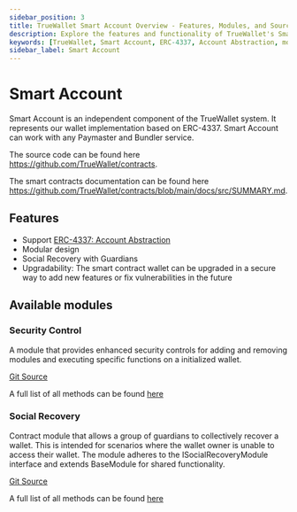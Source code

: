 ```yaml
---
sidebar_position: 3
title: TrueWallet Smart Account Overview - Features, Modules, and Source Code
description: Explore the features and functionality of TrueWallet's Smart Account, an integral component of the TrueWallet system based on ERC-4337. Discover its modular design, support for Account Abstraction, social recovery with guardians, and secure upgradability. Access the source code on GitHub.
keywords: [TrueWallet, Smart Account, ERC-4337, Account Abstraction, modular design, social recovery, upgradability, smart contract wallet, source code, GitHub]
sidebar_label: Smart Account
---
```


# Smart Account
Smart Account is an independent component of the TrueWallet system. It represents our wallet implementation based on ERC-4337. Smart Account can work with any Paymaster and Bundler service.

The source code can be found here https://github.com/TrueWallet/contracts.

The smart contracts documentation can be found here https://github.com/TrueWallet/contracts/blob/main/docs/src/SUMMARY.md.

## Features
* Support [ERC-4337: Account Abstraction](https://eips.ethereum.org/EIPS/eip-4337)
* Modular design
* Social Recovery with Guardians
* Upgradability: The smart contract wallet can be upgraded in a secure way to add new features or fix vulnerabilities in the future

## Available modules

### Security Control
A module that provides enhanced security controls for adding and removing modules and executing specific functions on a initialized wallet.

[Git Source](https://github.com/TrueWallet/contracts/blob/db2e75cb332931da5fdaa38bec9e4d367be1d851/src/modules/SecurityControlModule/SecurityControlModule.sol)

A full list of all methods can be found [here](https://github.com/TrueWallet/contracts/blob/main/docs/src/src/modules/SecurityControlModule/SecurityControlModule.sol/contract.SecurityControlModule.md)

### Social Recovery
Contract module that allows a group of guardians to collectively recover a wallet. This is intended for scenarios where the wallet owner is unable to access their wallet. The module adheres to the ISocialRecoveryModule interface and extends BaseModule for shared functionality.

[Git Source](https://github.com/TrueWallet/contracts/blob/db2e75cb332931da5fdaa38bec9e4d367be1d851/src/modules/SocialRecoveryModule/SocialRecoveryModule.sol)

A full list of all methods can be found [here](https://github.com/TrueWallet/contracts/tree/main/docs/src/src/modules/SocialRecoveryModule)

